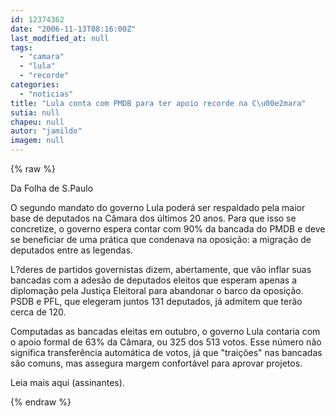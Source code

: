 ```yaml
---
id: 12374362
date: "2006-11-13T08:16:00Z"
last_modified_at: null
tags:
  - "camara"
  - "lula"
  - "recorde"
categories:
  - "noticias"
title: "Lula conta com PMDB para ter apoio recorde na C\u00e2mara"
sutia: null
chapeu: null
autor: "jamildo"
imagem: null
---
```

{% raw %}
<p>Da Folha de S.Paulo</p>
<p>O segundo mandato do governo Lula poder&aacute; ser respaldado pela maior base de deputados na C&acirc;mara dos &uacute;ltimos 20 anos. Para que isso se concretize, o governo espera contar com 90% da bancada do PMDB e deve se beneficiar de uma pr&aacute;tica que condenava na oposi&ccedil;&atilde;o: a migra&ccedil;&atilde;o de deputados entre as legendas.</p>
<p>L?deres de partidos governistas dizem, abertamente, que v&atilde;o inflar suas bancadas com a ades&atilde;o de deputados eleitos que esperam apenas a diploma&ccedil;&atilde;o pela Justi&ccedil;a Eleitoral para abandonar o barco da oposi&ccedil;&atilde;o. PSDB e PFL, que elegeram juntos 131 deputados, j&aacute; admitem que ter&atilde;o cerca de 120.</p>
<p>Computadas as bancadas eleitas em outubro, o governo Lula contaria com o apoio formal de 63% da C&acirc;mara, ou 325 dos 513 votos. Esse n&uacute;mero n&atilde;o significa transfer&ecirc;ncia autom&aacute;tica de votos, j&aacute; que "trai&ccedil;&otilde;es" nas bancadas s&atilde;o comuns, mas assegura margem confort&aacute;vel para aprovar projetos.</p>
<p>Leia mais aqui (assinantes).</p>
{% endraw %}